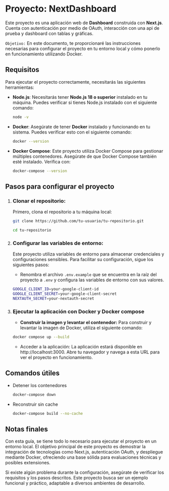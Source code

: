 # Proyecto: **NextDashboard**

Este proyecto es una aplicación web de **Dashboard** construida con **Next.js**. Cuenta con autenticación por medio de OAuth, interacción con una api de prueba y dashboard con tablas y gráficas.

`Objetivo:` En este documento, te proporcionaré las instrucciones necesarias para configurar el proyecto en tu entorno local y cómo ponerlo en funcionamiento utilizando Docker.

## Requisitos

Para ejecutar el proyecto correctamente, necesitarás las siguientes herramientas:

- **Node.js**: Necesitarás tener **Node.js 18 o superior** instalado en tu máquina. Puedes verificar si tienes Node.js instalado con el siguiente comando:
  
  ```bash
  node -v
  ```

- **Docker**: Asegúrate de tener **Docker** instalado y funcionando en tu sistema. Puedes verificar esto con el siguiente comando:

    ```bash
    docker --version
    ```

- **Docker Compose**: Este proyecto utiliza Docker Compose para gestionar múltiples contenedores. Asegúrate de que Docker Compose también esté instalado. Verifica con:

    ```bash
    docker-compose --version
    ```

## Pasos para configurar el proyecto

1. ### Clonar el repositorio:
    Primero, clona el repositorio a tu máquina local:
    ```bash
    git clone https://github.com/tu-usuario/tu-repositorio.git

    cd tu-repositorio
    ```

2. ### Configurar las variables de entorno:
    Este proyecto utiliza variables de entorno para almacenar credenciales y configuraciones sensibles. Para facilitar su configuración, sigue los siguientes pasos:
    
    - Renombra el archivo `.env.example` que se encuentra en la raíz del proyecto a `.env` y configura las variables de entorno con sus valores.

    ```bash
    GOOGLE_CLIENT_ID=your-google-client-id
    GOOGLE_CLIENT_SECRET=your-google-client-secret
    NEXTAUTH_SECRET=your-nextauth-secret
    ```

3. ### Ejecutar la aplicación con Docker y Docker compose
    - **Construir la imagen y levantar el contenedor:** Para construir  y levantar la imagen de Docker, utiliza el siguiente comando:

    ```bash
    docker compose up --build
    ```

    - Acceder a la aplicación: La aplicación estará disponible en http://localhost:3000. Abre tu navegador y navega a esta URL para ver el proyecto en funcionamiento.

## Comandos útiles
- Detener los contenedores
    ```bash
    docker-compose down
    ```

- Reconstruir sin cache
    ```bash
    docker-compose build --no-cache
    ```

## Notas finales

Con esta guía, se tiene todo lo necesario para ejecutar el proyecto en un entorno local. El objetivo principal de este proyecto es demostrar la integración de tecnologías como Next.js, autenticación OAuth, y despliegue mediante Docker, ofreciendo una base sólida para evaluaciones técnicas y posibles extensiones.

Si existe algún problema durante la configuración, asegúrate de verificar los requisitos y los pasos descritos. Este proyecto busca ser un ejemplo funcional y práctico, adaptable a diversos ambientes de desarrollo.
